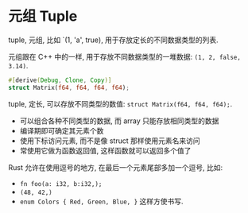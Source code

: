 
# 元组 Tuple
tuple, 元组, 比如 `(1, 'a', true), 用于存放定长的不同数据类型的列表.

元组跟在 C++ 中的一样, 用于存放不同数据类型的一堆数据: `(1, 2, false, 3.14)`.

```rust
#[derive(Debug, Clone, Copy)]
struct Matrix(f64, f64, f64, f64);
```

tuple, 定长, 可以存放不同类型的数值: `struct Matrix(f64, f64, f64);`.
- 可以组合各种不同类型的数据, 而 array 只能存放相同类型的数据
- 编译期即可确定其元素个数
- 使用下标访问元素, 而不是像 struct 那样使用元素名来访问
- 常使用它做为函数返回值, 这样函数就可以返回多个值了

Rust 允许在使用逗号的地方, 在最后一个元素尾部多加一个逗号, 比如:
- `fn foo(a: i32, b:i32,);`
- `(48, 42,)`
- `enum Colors { Red, Green, Blue, }`
这样方使书写.
